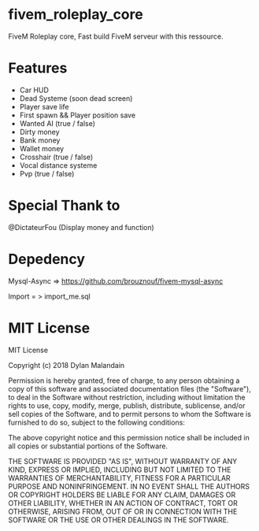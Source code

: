 # fivem_roleplay_core
FiveM Roleplay core, Fast build FiveM serveur with this ressource.


# Features
* Car HUD
* Dead Systeme (soon dead screen)
* Player save life 
* First spawn && Player position save
* Wanted AI (true / false)
* Dirty money
* Bank money
* Wallet money
* Crosshair (true / false)
* Vocal distance systeme
* Pvp (true / false)


# Special Thank to
@DictateurFou (Display money and function)

# Depedency

Mysql-Async => https://github.com/brouznouf/fivem-mysql-async

Import = > import_me.sql 

# MIT License

MIT License

Copyright (c) 2018 Dylan Malandain

Permission is hereby granted, free of charge, to any person obtaining a copy
of this software and associated documentation files (the "Software"), to deal
in the Software without restriction, including without limitation the rights
to use, copy, modify, merge, publish, distribute, sublicense, and/or sell
copies of the Software, and to permit persons to whom the Software is
furnished to do so, subject to the following conditions:

The above copyright notice and this permission notice shall be included in all
copies or substantial portions of the Software.

THE SOFTWARE IS PROVIDED "AS IS", WITHOUT WARRANTY OF ANY KIND, EXPRESS OR
IMPLIED, INCLUDING BUT NOT LIMITED TO THE WARRANTIES OF MERCHANTABILITY,
FITNESS FOR A PARTICULAR PURPOSE AND NONINFRINGEMENT. IN NO EVENT SHALL THE
AUTHORS OR COPYRIGHT HOLDERS BE LIABLE FOR ANY CLAIM, DAMAGES OR OTHER
LIABILITY, WHETHER IN AN ACTION OF CONTRACT, TORT OR OTHERWISE, ARISING FROM,
OUT OF OR IN CONNECTION WITH THE SOFTWARE OR THE USE OR OTHER DEALINGS IN THE
SOFTWARE.
